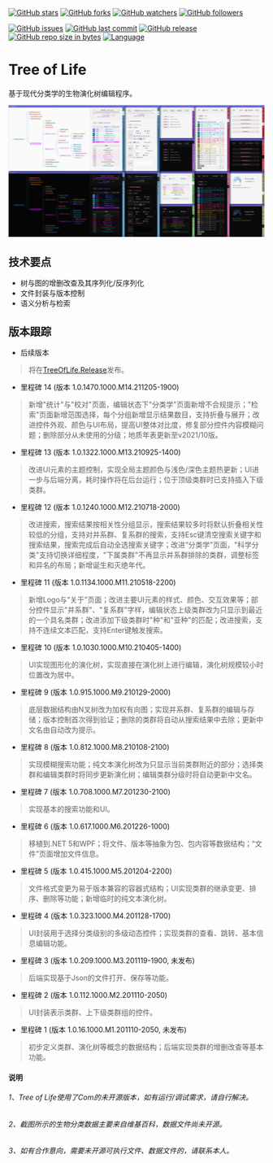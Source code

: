 [![GitHub stars](https://img.shields.io/github/stars/chibayuki/TreeOfLife.svg?style=social&label=Stars)](https://github.com/chibayuki/TreeOfLife/stargazers)
[![GitHub forks](https://img.shields.io/github/forks/chibayuki/TreeOfLife.svg?style=social&label=Fork)](https://github.com/chibayuki/TreeOfLife/network/members)
[![GitHub watchers](https://img.shields.io/github/watchers/chibayuki/TreeOfLife.svg?style=social&label=Watch)](https://github.com/chibayuki/TreeOfLife/watchers)
[![GitHub followers](https://img.shields.io/github/followers/chibayuki.svg?style=social&label=Follow)](https://github.com/chibayuki?tab=followers)

[![GitHub issues](https://img.shields.io/github/issues/chibayuki/TreeOfLife.svg)](https://github.com/chibayuki/TreeOfLife/issues)
[![GitHub last commit](https://img.shields.io/github/last-commit/chibayuki/TreeOfLife.svg)](https://github.com/chibayuki/TreeOfLife/commits)
[![GitHub release](https://img.shields.io/github/release/chibayuki/TreeOfLife.svg)](https://github.com/chibayuki/TreeOfLife/releases)
[![GitHub repo size in bytes](https://img.shields.io/github/repo-size/chibayuki/TreeOfLife.svg)](https://github.com/chibayuki/TreeOfLife)
[![Language](https://img.shields.io/badge/language-C%23-green.svg)](https://github.com/chibayuki/TreeOfLife)

# Tree of Life
基于现代分类学的生物演化树编辑程序。

![ScreenShot](ScreenShot.png)

## 技术要点
* 树与图的增删改查及其序列化/反序列化
* 文件封装与版本控制
* 语义分析与检索

## 版本跟踪
* 后续版本
> 将在[TreeOfLife.Release](https://github.com/chibayuki/TreeOfLife.Release)发布。
* 里程碑 14 (版本 1.0.1470.1000.M14.211205-1900)
> 新增"统计"与"校对"页面，编辑状态下"分类学"页面新增不合规提示；"检索"页面新增范围选择，每个分组新增显示结果数目，支持折叠与展开；改进控件外观、颜色与UI布局，提高UI整体对比度，修复部分控件内容模糊问题；删除部分从未使用的分级；地质年表更新至v2021/10版。
* 里程碑 13 (版本 1.0.1322.1000.M13.210925-1400)
> 改进UI元素的主题控制，实现全局主题颜色与浅色/深色主题热更新；UI进一步与后端分离，耗时操作将在后台运行；位于顶级类群时已支持插入下级类群。
* 里程碑 12 (版本 1.0.1240.1000.M12.210718-2000)
> 改进搜索，搜索结果按相关性分组显示，搜索结果较多时将默认折叠相关性较低的分组，支持对并系群、复系群的搜索，支持Esc键清空搜索关键字和搜索结果，搜索完成后自动全选搜索关键字；改进“分类学”页面，"科学分类"支持切换详细程度，"下属类群"不再显示并系群排除的类群，调整标签和异名的布局；新增诞生和灭绝年代。
* 里程碑 11 (版本 1.0.1134.1000.M11.210518-2200)
> 新增Logo与“关于”页面；改进主要UI元素的样式、颜色、交互效果等；部分控件显示"并系群"、"复系群"字样，编辑状态上级类群改为只显示到最近的一个具名类群；改进添加下级类群时"种"和"亚种"的匹配；改进搜索，支持不连续文本匹配，支持Enter键触发搜索。
* 里程碑 10 (版本 1.0.1030.1000.M10.210405-1400)
> UI实现图形化的演化树，实现直接在演化树上进行编辑，演化树规模较小时位置改为居中。
* 里程碑 9 (版本 1.0.915.1000.M9.210129-2000)
> 底层数据结构由N叉树改为加权有向图；实现并系群、复系群的编辑与存储；版本控制首次得到验证；删除的类群将自动从搜索结果中去除；更新中文名由自动改为提示。
* 里程碑 8 (版本 1.0.812.1000.M8.210108-2100)
> 实现模糊搜索功能；纯文本演化树改为只显示当前类群附近的部分；选择类群和编辑类群时将同步更新演化树；编辑类群分级时将自动更新中文名。
* 里程碑 7 (版本 1.0.708.1000.M7.201230-2100)
> 实现基本的搜索功能和UI。
* 里程碑 6 (版本 1.0.617.1000.M6.201226-1000)
> 移植到.NET 5和WPF；将文件、版本等抽象为包、包内容等数据结构；“文件”页面增加文件信息。
* 里程碑 5 (版本 1.0.415.1000.M5.201204-2200)
> 文件格式变更为易于版本兼容的容器式结构；UI实现类群的继承变更、排序、删除等功能；新增临时的纯文本演化树。
* 里程碑 4 (版本 1.0.323.1000.M4.201128-1700)
> UI封装用于选择分类级别的多级动态控件；实现类群的查看、跳转、基本信息编辑功能。
* 里程碑 3 (版本 1.0.209.1000.M3.201119-1900, 未发布)
> 后端实现基于Json的文件打开、保存等功能。
* 里程碑 2 (版本 1.0.112.1000.M2.201110-2050)
> UI封装表示类群、上下级类群组的控件。
* 里程碑 1 (版本 1.0.16.1000.M1.201110-2050, 未发布)
> 初步定义类群、演化树等概念的数据结构；后端实现类群的增删改查等基本功能。

#### 说明
###### 1、Tree of Life使用了Com的未开源版本，如有运行/调试需求，请自行解决。
###### 2、截图所示的生物分类数据主要来自维基百科，数据文件尚未开源。
###### 3、如有合作意向，需要未开源可执行文件、数据文件的，请联系本人。
